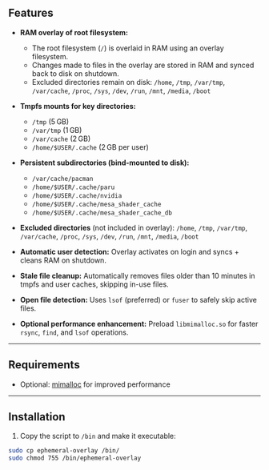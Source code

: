 ## Features

- **RAM overlay of root filesystem:**
  - The root filesystem (`/`) is overlaid in RAM using an overlay filesystem.
  - Changes made to files in the overlay are stored in RAM and synced back to disk on shutdown.
  - Excluded directories remain on disk: `/home`, `/tmp`, `/var/tmp`, `/var/cache`, `/proc`, `/sys`, `/dev`, `/run`, `/mnt`, `/media`, `/boot`

- **Tmpfs mounts for key directories:**
  - `/tmp` (5 GB)
  - `/var/tmp` (1 GB)
  - `/var/cache` (2 GB)
  - `/home/$USER/.cache` (2 GB per user)

- **Persistent subdirectories (bind-mounted to disk):**
  - `/var/cache/pacman`
  - `/home/$USER/.cache/paru`
  - `/home/$USER/.cache/nvidia`
  - `/home/$USER/.cache/mesa_shader_cache`
  - `/home/$USER/.cache/mesa_shader_cache_db`

- **Excluded directories** (not included in overlay):
  `/home`, `/tmp`, `/var/tmp`, `/var/cache`, `/proc`, `/sys`, `/dev`, `/run`, `/mnt`, `/media`, `/boot`

- **Automatic user detection:** Overlay activates on login and syncs + cleans RAM on shutdown.

- **Stale file cleanup:** Automatically removes files older than 10 minutes in tmpfs and user caches, skipping in-use files.

- **Open file detection:** Uses `lsof` (preferred) or `fuser` to safely skip active files.

- **Optional performance enhancement:** Preload `libmimalloc.so` for faster `rsync`, `find`, and `lsof` operations.

---

## Requirements

- Optional: [mimalloc](https://github.com/microsoft/mimalloc) for improved performance

---

## Installation

1. Copy the script to `/bin` and make it executable:

```bash
sudo cp ephemeral-overlay /bin/
sudo chmod 755 /bin/ephemeral-overlay
